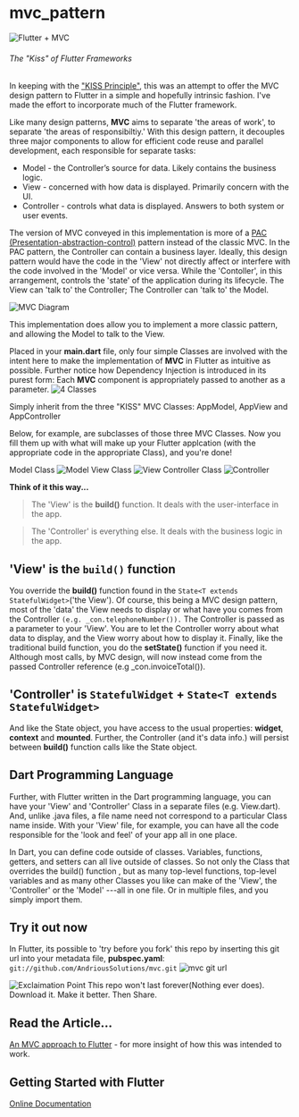 # mvc_pattern

![Flutter + MVC](https://i.imgur.com/MdZJpMi.png)
###### The "Kiss" of Flutter Frameworks

In keeping with the ["KISS Principle"](https://en.wikipedia.org/wiki/KISS_principle), this was an attempt
to offer the MVC design pattern to Flutter in a simple 
and hopefully intrinsic fashion. I've made the effort to incorporate much of the Flutter framework.

Like many design patterns, **MVC** aims to separate 'the areas of work', to separate 'the areas of responsibiltiy.' With this design pattern, it decouples three major components to allow for efficient code reuse and parallel development, each responsible for separate tasks:

* Model - the Controller’s source for data. Likely contains the business logic.
* View - concerned with how data is displayed. Primarily concern with the UI.
* Controller - controls what data is displayed. Answers to both system or user events.

The version of MVC conveyed in this implementation is more of a [PAC (Presentation-abstraction-control)](https://softwareengineering.stackexchange.com/questions/207620/what-are-the-downfalls-of-mvc#answer-207672) pattern instead of the classic MVC. In the PAC pattern, the Controller can contain a business layer. Ideally, this design pattern would have the code in the 'View' not directly affect or interfere with the code involved in the 'Model' or vice versa. While the 'Contoller', in this arrangement, controls the 'state' of the application during its lifecycle. The View can 'talk to' the Controller; The Controller can 'talk to' the Model.

![MVC Diagram](https://i.imgur.com/r4C1y28.png)

This implementation does allow you to implement a more classic pattern, and allowing the Model to talk to the View.  

Placed in your **main.dart** file, only four simple Classes are involved with the intent here to make the implementation of **MVC** in Flutter as intuitive as possible.
Further notice how Dependency Injection is introduced in its purest form:
Each **MVC** component is appropriately passed to another as a parameter.
![4 Classes](https://i.imgur.com/BqxMSeP.png)


Simply inherit from the three "KISS" MVC Classes: 
AppModel, AppView and AppController

Below, for example, are subclasses of those three MVC Classes.
Now you fill them up with what will make up your Flutter applcation
(with the appropriate code in the appropriate Class), and you're done!

Model Class
![Model](https://i.imgur.com/mUIo8sq.png)
View Class
![View](https://i.imgur.com/3N73L5D.png)
Controller Class
![Controller](https://i.imgur.com/FVX3YHx.png)


**Think of it this way...**
> The 'View' is the **build()** function. It deals with the user-interface in the app.

> The 'Controller' is everything else. It deals with the business logic in the app.
                                  
## 'View' is the `build()` function
You override the **build()** function found in the `State<T extends StatefulWidget>`('the View').
Of course, this being a MVC design pattern, most of the 'data' the View needs to display or what have you comes from the Controller `(e.g. _con.telephoneNumber()).`
The Controller is passed as a parameter to your 'View'. You are to let the Controller
worry about what data to display, and the View worry about how to display it.
Finally, like the traditional build function, you do the **setState()** function if you need it. Although most calls, by MVC design, will now instead come from the passed
Controller reference (e.g _con.invoiceTotal()).
 
## 'Controller' is `StatefulWidget` + `State<T extends StatefulWidget>`
And like the State object, you have access to the usual properties: **widget**, **context** and **mounted**. Further, the Controller (and it's data info.) will persist between **build()** function calls like the State object.

## Dart Programming Language
Further, with Flutter written in the Dart programming language, you can have your 'View'
and 'Controller' Class in a separate files (e.g. View.dart). And, unlike .java files, a file
name need not correspond to a particular Class name inside. With your 'View' file, for example,
you can have all the code responsible for the 'look and feel' of your app all in one place.

In Dart, you can define code outside of classes. Variables, functions, getters, and 
setters can all live outside of classes. So not only the Class that overrides the build() function
, but as many top-level functions, top-level variables and as many other Classes you like
can make of the 'View', the 'Controller' or the 'Model'
---all in one file. Or in multiple files, and you simply import them.

## Try it out now
In Flutter, its possible to 'try before you fork' this repo by inserting this git url
into your metadata file, **pubspec.yaml**: `git://github.com/AndriousSolutions/mvc.git`
![mvc git url](https://i.imgur.com/gIc1ejh.png)

![Exclaimation Point](https://i.imgur.com/KfdDFVK.png)
This repo won't last forever(Nothing ever does). Download it. Make it better. Then Share.

## Read the Article...
[An MVC approach to Flutter](https://proandroiddev.com/mvc-in-flutter-ebfba2a78842) - for 
more insight of how this was intended to work.
          
## Getting Started with Flutter

[Online Documentation](https://flutter.io/)

